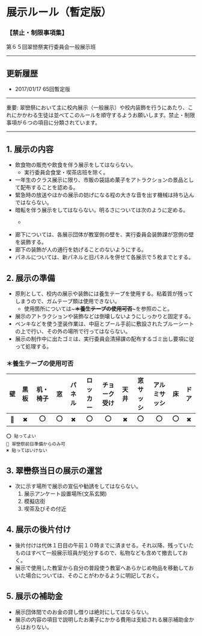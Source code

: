 # 展示ルール（暫定版） 

### 【禁止・制限事項集】 

第６５回翠巒祭実行委員会一般展示班 

----

## 更新履歴

- 2017/01/17 65回暫定版

----

重要: 翠巒祭において主に校内展示（一般展示）や校内装飾を行うにあたり、これにかかわる生徒は並べてこのルールを順守するようお願いします。禁止・制限事項が６つの項目に分類されています。 

----

## 1. 展示の内容

* 飲食物の販売や飲食を伴う展示をしてはならない。
  - 実行委員会食堂・喫茶店班を除く。
* 一年生のクラス展示に限り、市販の袋詰め菓子をアトラクションの景品として配布することを認める。
* 緊急時の放送やほかの展示の妨げになる程の大きな音を出す機械は持ち込んではならない。
* 暗転を伴う展示をしてはならない。明るさについては次のように定める。
  - ~~~展示中、蛍光灯を必ず点け、教室全体の明るさを確保すること。ただし、光の色を調節する程度は構わない。~~~
* 廊下については、各展示団体が教室側の壁を、実行委員会装飾課が窓側の壁を装飾する。
* 廊下の装飾が人の通行を妨げることのないようにする。
* パネルについては、新パネルと旧パネルを併せて各展示で５枚までとする。 

## 2. 展示の準備

* 原則として、校内の展示や装飾には養生テープを使用する。粘着質が残ってしまうので、ガムテープ類は使用できない。 
  - 使用箇所については~~~**＊養生テープの使用可否**~~~を参照のこと。
* 展示のアトラクションや装飾などは倒壊しないようにしっかりと固定する。
* ペンキなどを使う塗装作業は、中庭とプール手前に敷設されたブルーシートの上で行い、その外の場所で行ってはならない。
* 展示の制作中に出たゴミは、実行委員会清掃課の配布するゴミ出し要項に従って処理する。 

### ＊養生テープの使用可否

|壁|黒板|机・椅子|窓|パネル|ロッカー|チョーク受け|天井|窓サッシ|アルミサッシ|床|ドア|
|:-:|:-:|:-----:|:-:|:----:|:------:|:----------:|:--:|:------:|:---------:|:-:|:--:|
|🔺|✖  |⭕      |⭕|✖    |⭕      |⭕          |✖  |⭕      |⭕          |⭕|✖  |

~~~
⭕ 貼ってよい
🔺 翠巒祭前日準備からのみ可
✖ 貼ってはいけない 
~~~

## 3. 翠巒祭当日の展示の運営

* 次に示す場所で展示の宣伝や勧誘をしてはならない。 
  1. 展示アンケート設置場所(文系玄関)
  2. 模擬店街
  3. 喫茶及びその付近

## 4. 展示の後片付け

* 後片付けは代休１日目の午前１０時までに済ませる。それ以降、残っていたものはすべて一般展示班員が処分するので、私物なども含めて撤去しておく。
* 展示で使用した教室から自分の普段使う教室へあらかじめ物品を移動しておいた場合については、そのことがわかるように明記しておく。 

## 5. 展示の補助金

* 展示団体間でのお金の貸し借りは絶対にしてはならない。
* 展示の内容の項目で説明したお菓子にかかる費用は支給される展示補助金からはおりない。 